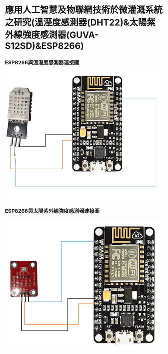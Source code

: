 # 應用人工智慧及物聯網技術於微灌溉系統之研究(溫溼度感測器(DHT22)&太陽紫外線強度感測器(GUVA-S12SD)&amp;ESP8266)
### ESP8266與溫溼度感測器連接圖
![image](1.png)
### ESP8266與太陽紫外線強度感測器連接圖
![image](2.png)
